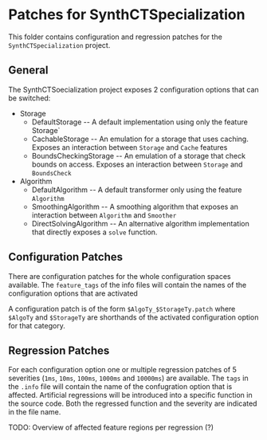 # Patches for SynthCTSpecialization

This folder contains configuration and regression patches for the `SynthCTSpecialization` project.

## General

The SynthCTSoecialization project exposes 2 configuration options that can be switched:

- Storage
    - DefaultStorage -- A default implementation using only the feature Storage`
    - CachableStorage -- An emulation for a storage that uses caching. Exposes an interaction between `Storage` and `Cache` features
    - BoundsCheckingStorage -- An emulation of a storage that check bounds on access. Exposes an interaction between `Storage` and `BoundsCheck`
- Algorithm
    - DefaultAlgorithm -- A default transformer only using the feature `Algorithm`
    - SmoothingAlgorithm -- A smoothing algorithm that exposes an interaction between `Algorithm` and `Smoother`
    - DirectSolvingAlgorithm -- An alternative algorithm implementation that directly exposes a `solve` function.
## Configuration Patches

There are configuration patches for the whole configuration spaces available. The `feature_tags` of the info files will contain the names of the configuration options that are activated

A configuration patch is of the form `$AlgoTy_$StorageTy.patch` where `$AlgoTy` and `$StorageTy` are shorthands of the activated configuration option for that category.

## Regression Patches

For each configuration option one or multiple regression patches of 5 severities (`1ms`, `10ms`, `100ms`, `1000ms` and `10000ms`) are available.
The `tags` in the `.info` file will contain the name of the confugration option that is affected. Artificial regressions will be introduced into a specific function in the source code.
Both the regressed function and the severity are indicated in the file name.

TODO: Overview of affected feature regions per regression (?)